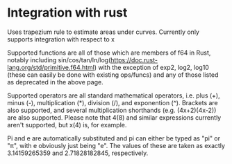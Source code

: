 # Integration with rust

Uses trapezium rule to estimate areas under curves. Currently only supports integration with respect to x

Supported functions are all of those which are members of f64 in Rust, notably including sin/cos/tan/ln/log(https://doc.rust-lang.org/std/primitive.f64.html) with the exception of exp2, log2, log10 (these can easily be done with existing ops/funcs) and any of those listed as deprecated in the above page.

Supported operators are all standard mathematical operators, i.e. plus (+), minus (-), multiplication (*), division (/), and exponention (^). Brackets are also supported, and several multiplication shorthands (e.g. (4x+2)(4x-2)) are also supported. Please note that 4(8) and similar expressions currently aren't supported, but x(4) is, for example.

Pi and e are automatically substituted and pi can either be typed as "pi" or "π", with e obviously just being "e". The values of these are taken as exactly 3.14159265359 and 2.71828182845, respectively.
